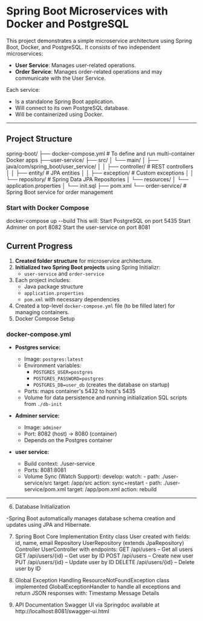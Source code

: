 # Spring Boot Microservices with Docker and PostgreSQL

This project demonstrates a simple microservice architecture using Spring Boot, Docker, and PostgreSQL. It consists of two independent microservices:

- **User Service**: Manages user-related operations.
- **Order Service**: Manages order-related operations and may communicate with the User Service.

Each service:
- Is a standalone Spring Boot application.
- Will connect to its own PostgreSQL database.
- Will be containerized using Docker.

---

##  Project Structure
spring-boot/
├── docker-compose.yml # To define and run multi-container Docker apps
├──user-service/
  ├── src/
  │ └── main/
  │ ├── java/com/spring_boot/user_service/
  │ │ ├── controller/ # REST controllers
  │ │ ├── entity/ # JPA entities
  │ │ ├── exception/ # Custom exceptions
  │ │ └── repository/ # Spring Data JPA Repositories
  │ └── resources/
  │   └── application.properties
  │   └── init.sql
  ├── pom.xml
└── order-service/ # Spring Boot service for order management

###  Start with Docker Compose

docker-compose up --build
This will:
Start PostgreSQL on port 5435
Start Adminer on port 8082
Start the user-service on port 8081

##  Current Progress

1. **Created folder structure** for microservice architecture.
2. **Initialized two Spring Boot projects** using Spring Initializr:
    - `user-service` and `order-service`
3. Each project includes:
    - Java package structure
    - `application.properties`
    - `pom.xml` with necessary dependencies
4. Created a top-level `docker-compose.yml` file (to be filled later) for managing containers.
5. Docker Compose Setup
### docker-compose.yml

- **Postgres service:**
  - Image: `postgres:latest`
  - Environment variables:
    - `POSTGRES_USER=postgres`
    - `POSTGRES_PASSWORD=postgres`
    - `POSTGRES_DB=user_db` (creates the database on startup)
  - Ports: maps container's 5432 to host's 5435
  - Volume for data persistence and running initialization SQL scripts from `./db-init`

- **Adminer service:**
  - Image: `adminer`
  - Port: 8082 (host) → 8080 (container)
  - Depends on the Postgres container

- **user service:**
  - Build context: ./user-service
  - Ports: 8081:8081
  - Volume Sync (Watch Support):
      develop:
        watch:
          - path: ./user-service/src
            target: /app/src
            action: sync+restart
          - path: ./user-service/pom.xml
            target: /app/pom.xml
            action: rebuild
---

6. Database Initialization

-Spring Boot automatically manages database schema creation and updates using JPA and Hibernate.
 
 7. Spring Boot Core Implementation
 Entity class User created with fields: id, name, email
 Repository UserRepository (extends JpaRepository)
 Controller UserController with endpoints:
        GET /api/users – Get all users
        GET /api/users/{id} – Get user by ID
        POST /api/users – Create new user
        PUT /api/users/{id} – Update user by ID
        DELETE /api/users/{id} – Delete user by ID
      
8. Global Exception Handling
 ResourceNotFoundException class implemented
 GlobalExceptionHandler to handle all exceptions and return JSON responses with:
        Timestamp
        Message
        Details

9. API Documentation
 Swagger UI via Springdoc available at http://localhost:8081/swagger-ui.html